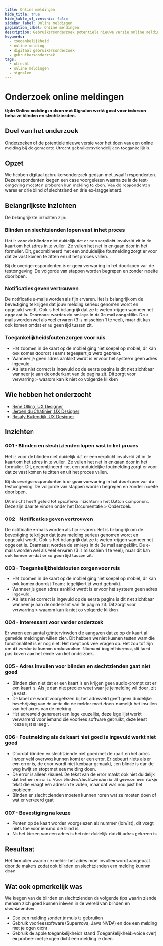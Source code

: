 ```yaml
---
title: Online meldingen
hide_title: true
hide_table_of_contents: false
sidebar_label: Online meldingen
pagination_label: Online meldingen
description: Gebruikersonderzoek potentiele nieuwe versie online melding bij de gemeente Utrecht.
keywords:
  - toegankelijkheid
  - online melding
  - digitaal gebruikersonderzoek
  - gebruikersonderzoek
tags:
  - utrecht
  - online meldingen
  - signalen
---
```


<!-- @license CC0-1.0 -->

# Onderzoek online meldingen

**tl;dr: Online meldingen doen met Signalen werkt goed voor iedereen behalve blinden en slechtzienden.**

## Doel van het onderzoek

Onderzoeken of de potentiele nieuwe versie voor het doen van een online melding bij de gemeente Utrecht gebruikersvriendelijk en toegankelijk is.

## Opzet

We hebben digitaal gebruikersonderzoek gedaan met twaalf respondenten. Deze respondenten kregen een case voorgelezen waarna ze in de test-omgeving moesten proberen hun melding te doen.
Van de respondenten waren er drie blind of slechtziend en drie ex-laaggeletterd.

## Belangrijkste inzichten

De belangrijkste inzichten zijn:

### Blinden en slechtzienden lopen vast in het proces

Het is voor de blinden niet duidelijk dat er een verplicht invulveld zit in de kaart om het adres in te vullen. Ze vullen het niet in en gaan door in het formulier. Dit, gecombineerd met een onduidelijke foutmelding zorgt er voor dat ze vast komen te zitten en uit het proces vallen.

Bij de overige respondenten is er geen verwarring in het doorlopen van de testomgeving. De volgorde van stappen worden begrepen en zonder moeite doorlopen.

### Notificaties geven vertrouwen

De notificatie e-mails worden als fijn ervaren. Het is belangrijk om de bevestiging te krijgen dat jouw melding serieus genomen wordt en opgepakt wordt. Ook is het belangrijk dat ze te weten krijgen wanneer het opgelost is. Daarnaast worden de smileys in de 3e mail aangeklikt. De e-mails worden wel als veel ervaren (3 is misschien 1 te veel), maar dit kan ook komen omdat er nu geen tijd tussen zit.

### Toegankelijkheidsfouten zorgen voor ruis

- Het zoomen in de kaart op de mobiel ging niet soepel op mobiel, dit kan ook komen doordat Teams tegelijkertijd werd gebruikt.
- Wanneer je geen adres aanklikt wordt is er voor het systeem geen adres ingevuld.
- Als iets niet correct is ingevuld op de eerste pagina is dit niet zichtbaar wanneer je aan de onderkant van de pagina zit. Dit zorgt voor verwarring > waarom kan ik niet op volgende klikken

## Wie hebben het onderzocht

- [René Olling, UX Designer](mailto:r.olling@utrecht.nl)
- [Jeroen du Chatinier, UX Designer](mailto:j.du.chatinier@utrecht.nl)
- [Rosaly Buitendijk, UX Designer](mailto:rosaly.buitendijk@utrecht.nl)

## Inzichten

### 001 - Blinden en slechtzienden lopen vast in het proces

Het is voor de blinden niet duidelijk dat er een verplicht invulveld zit in de kaart om het adres in te vullen. Ze vullen het niet in en gaan door in het formulier. Dit, gecombineerd met een onduidelijke foutmelding zorgt er voor dat ze vast komen te zitten en uit het proces vallen.

Bij de overige respondenten is er geen verwarring in het doorlopen van de testomgeving. De volgorde van stappen worden begrepen en zonder moeite doorlopen.

Dit inzicht heeft geleid tot specifieke inzichten in het Button component. Deze zijn daar te vinden onder het Documentatie > Onderzoek.

### 002 - Notificaties geven vertrouwen

De notificatie e-mails worden als fijn ervaren. Het is belangrijk om de bevestiging te krijgen dat jouw melding serieus genomen wordt en opgepakt wordt. Ook is het belangrijk dat ze te weten krijgen wanneer het opgelost is. Daarnaast worden de smileys in de 3e mail aangeklikt. De e-mails worden wel als veel ervaren (3 is misschien 1 te veel), maar dit kan ook komen omdat er nu geen tijd tussen zit.

### 003 - Toegankelijkheidsfouten zorgen voor ruis

- Het zoomen in de kaart op de mobiel ging niet soepel op mobiel, dit kan ook komen doordat Teams tegelijkertijd werd gebruikt.
- Wanneer je geen adres aanklikt wordt is er voor het systeem geen adres ingevuld.
- Als iets niet correct is ingevuld op de eerste pagina is dit niet zichtbaar wanneer je aan de onderkant van de pagina zit. Dit zorgt voor verwarring > waarom kan ik niet op volgende klikken

### 004 - Interessant voor verder onderzoek

Er waren een aantal geïnterviewden die aangaven dat ze op de kaart al gemelde meldingen willen zien. Dit hebben we niet kunnen testen want die functionaliteit is er nog niet. Het roept ook veel vragen op. Het zou tof zijn om dit verder te kunnen onderzoeken. Niemand begint hiermee, dit komt pas boven aan het einde van het onderzoek.

### 005 - Adres invullen voor blinden en slechtzienden gaat niet goed

- Blinden zien niet dat er een kaart is en krijgen geen audio-prompt dat er een kaart is. Als je dan niet precies weet waar je je melding wil doen, zit je vast.
- De label die wordt voorgelezen bij het adresveld geeft geen duidelijke beschrijving van de actie die de melder moet doen, namelijk het invullen van het adres van de melding.
- Het adresveld genereert een lege keuzelijst, deze lege lijst werkt verwarrend voor iemand die voorlees software gebruikt, deze leest "deze lijst is leeg".

### 006 - Foutmelding als de kaart niet goed is ingevuld werkt niet goed

- Doordat blinden en slechtziende niet goed met de kaart en het adres invoer veld overweg kunnen komt er een error. Er gebeurt niets als er een error is, de error wordt niet kenbaar gemaakt, een blinde is dan de weg kwijt en stopt met een melding doen.
- De error is alleen visueel. De tekst van de error maakt ook niet duidelijk dat het een error is. Voor blinden/slechtzienden is dit gewoon een stukje tekst die vraagt een adres in te vullen, maar dat was nou juist het probleem.
- Blinden en slecht zienden moeten kunnen horen wat ze moeten doen of wat er verkeerd gaat

### 007 - Bevestiging na keuze

- Punten op de kaart worden voorgelezen als nummer (lon/lat), dit voegt niets toe voor iemand die blind is.
- Na het kiezen van een adres is het niet duidelijk dat dit adres gekozen is.

## Resultaat

Het formulier waarin de melder het adres moet invullen wordt aangepast door de makers zodat ook blinden en slechtzienden een melding kunnen doen.

## Wat ook opmerkelijk was

We kregen van de blinden en slechtzienden de volgende tips waarin ziende mensen zich goed kunnen inleven in de wereld van blinden en slechtzienden:

- Doe een melding zonder je muis te gebruiken
- Gebruik voorleessoftware (Supernova, Jaws NVDA) en doe een melding met je ogen dicht
- Gebruik de apple toegankelijkheids stand (Toegankelijkheid>voice over) en probeer met je ogen dicht een melding te doen.
